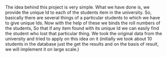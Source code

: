 The idea behind this project is very simple. What we have done is, we provide the unique Id to each of the students item in the university. So, basically there are several things of a particular students to which we have to give unique Ids. Now with the help of these we binds the roll numbers of the students, So that if any item found with its unique Id we can easily find the student who lost that particular thing. We took the original data from the university and tried to apply on this idea on it (initially we took about 10 students in the database just the get the results and on the basis of result, we will implement it on large scale.)
